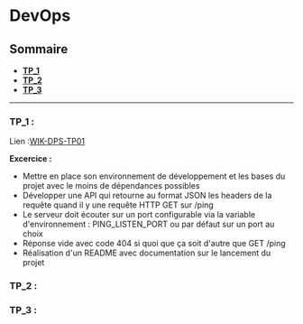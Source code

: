 # DevOps

## Sommaire
- **[TP_1](#tp_1-)**
- **[TP_2](#tp_2-)**
- **[TP_3](#tp_3-)**

___

### TP_1 :

Lien :[WIK-DPS-TP01](WIK-DPS-TP01/)

**Excercice :**

- Mettre en place son environnement de développement et les bases du projet avec le moins de dépendances possibles
- Développer une API qui retourne au format JSON les headers de la requête quand il y une requête HTTP GET sur /ping
- Le serveur doit écouter sur un port configurable via la variable d'environnement : PING_LISTEN_PORT ou par défaut sur un port au choix
- Réponse vide avec code 404 si quoi que ça soit d'autre que GET /ping
- Réalisation d'un README avec documentation sur le lancement du projet


### TP_2 :

### TP_3 :
 